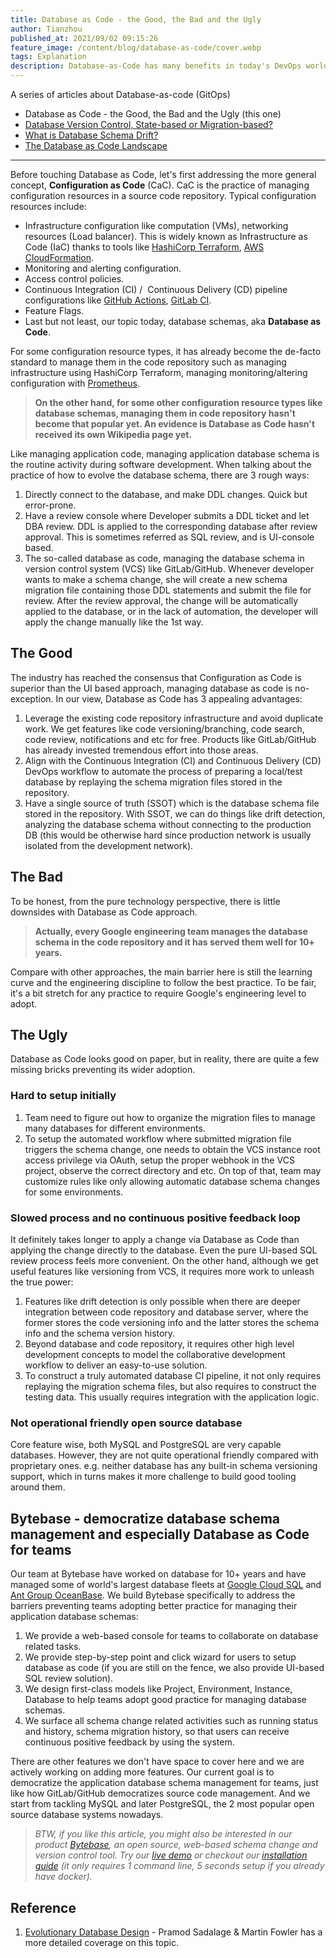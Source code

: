 ```yaml
---
title: Database as Code - the Good, the Bad and the Ugly
author: Tianzhou
published_at: 2021/09/02 09:15:26
feature_image: /content/blog/database-as-code/cover.webp
tags: Explanation
description: Database-as-Code has many benefits in today's DevOps world. However, there exists several missing bricks preventing its wider adoption. We touch many points around Database-as-Code and also explain why Bytebase could help the transition.
---
```


A series of articles about Database-as-code (GitOps)

- Database as Code - the Good, the Bad and the Ugly (this one)
- [Database Version Control, State-based or Migration-based?](/blog/database-version-control-state-based-vs-migration-based)
- [What is Database Schema Drift?](/blog/what-is-database-schema-drift)
- [The Database as Code Landscape](/blog/database-as-code-landscape)

---

Before touching Database as Code, let's first addressing the more general concept, **Configuration as Code** (CaC). CaC is the practice of managing configuration resources in a source code repository. Typical configuration resources include:

- Infrastructure configuration like computation (VMs), networking resources (Load balancer). This is widely known as Infrastructure as Code (IaC) thanks to tools like [HashiCorp Terraform](https://www.terraform.io/), [AWS CloudFormation](https://aws.amazon.com/cloudformation/).
- Monitoring and alerting configuration.
- Access control policies.
- Continuous Integration (CI) /  Continuous Delivery (CD) pipeline configurations like [GitHub Actions](https://github.com/features/actions), [GitLab CI](https://docs.gitlab.com/ee/ci/).
- Feature Flags.
- Last but not least, our topic today, database schemas, aka **Database as Code**.

For some configuration resource types, it has already become the de-facto standard to manage them in the code repository such as managing infrastructure using HashiCorp Terraform, managing monitoring/altering configuration with [Prometheus](https://prometheus.io/).

> **On the other hand, for some other configuration resource types like database schemas, managing them in code repository hasn't become that popular yet. An evidence is Database as Code hasn't received its own Wikipedia page yet.**

Like managing application code, managing application database schema is the routine activity during software development. When talking about the practice of how to evolve the database schema, there are 3 rough ways:

1. Directly connect to the database, and make DDL changes. Quick but error-prone.
2. Have a review console where Developer submits a DDL ticket and let DBA review. DDL is applied to the corresponding database after review approval. This is sometimes referred as SQL review, and is UI-console based.
3. The so-called database as code, managing the database schema in version control system (VCS) like GitLab/GitHub. Whenever developer wants to make a schema change, she will create a new schema migration file containing those DDL statements and submit the file for review. After the review approval, the change will be automatically applied to the database, or in the lack of automation, the developer will apply the change manually like the 1st way.

## The Good

The industry has reached the consensus that Configuration as Code is superior than the UI based approach, managing database as code is no-exception. In our view, Database as Code has 3 appealing advantages:

1. Leverage the existing code repository infrastructure and avoid duplicate work. We get features like code versioning/branching, code search, code review, notifications and etc for free. Products like GitLab/GitHub has already invested tremendous effort into those areas.
2. Align with the Continuous Integration (CI) and Continuous Delivery (CD) DevOps workflow to automate the process of preparing a local/test database by replaying the schema migration files stored in the repository.
3. Have a single source of truth (SSOT) which is the database schema file stored in the repository. With SSOT, we can do things like drift detection, analyzing the database schema without connecting to the production DB (this would be otherwise hard since production network is usually isolated from the development network).

## The Bad

To be honest, from the pure technology perspective, there is little downsides with Database as Code approach.

> **Actually, every Google engineering team manages the database schema in the code repository and it has served them well for 10+ years.**

Compare with other approaches, the main barrier here is still the learning curve and the engineering discipline to follow the best practice. To be fair, it's a bit stretch for any practice to require Google's engineering level to adopt.

## The Ugly

Database as Code looks good on paper, but in reality, there are quite a few missing bricks preventing its wider adoption.

### Hard to setup initially

1. Team need to figure out how to organize the migration files to manage many databases for different environments.
2. To setup the automated workflow where submitted migration file triggers the schema change, one needs to obtain the VCS instance root access privilege via OAuth, setup the proper webhook in the VCS project, observe the correct directory and etc. On top of that, team may customize rules like only allowing automatic database schema changes for some environments.

### Slowed process and no continuous positive feedback loop

It definitely takes longer to apply a change via Database as Code than applying the change directly to the database. Even the pure UI-based SQL review process feels more convenient. On the other hand, although we get useful features like versioning from VCS, it requires more work to unleash the true power:

1. Features like drift detection is only possible when there are deeper integration between code repository and database server, where the former stores the code versioning info and the latter stores the schema info and the schema version history.
2. Beyond database and code repository, it requires other high level development concepts to model the collaborative development workflow to deliver an easy-to-use solution.
3. To construct a truly automated database CI pipeline, it not only requires replaying the migration schema files, but also requires to construct the testing data. This usually requires integration with the application logic.

### Not operational friendly open source database

Core feature wise, both MySQL and PostgreSQL are very capable databases. However, they are not quite operational friendly compared with proprietary ones. e.g. neither database has any built-in schema versioning support, which in turns makes it more challenge to build good tooling around them.

## Bytebase - democratize database schema management and especially Database as Code for teams

Our team at Bytebase have worked on database for 10+ years and have managed some of world's largest database fleets at [Google Cloud SQL](https://cloud.google.com/sql) and [Ant Group OceanBase](https://www.oceanbase.com/en). We build Bytebase specifically to address the barriers preventing teams adopting better practice for managing their application database schemas:

1. We provide a web-based console for teams to collaborate on database related tasks.
2. We provide step-by-step point and click wizard for users to setup database as code (if you are still on the fence, we also provide UI-based SQL review solution).
3. We design first-class models like Project, Environment, Instance, Database to help teams adopt good practice for managing database schemas.
4. We surface all schema change related activities such as running status and history, schema migration history, so that users can receive continuous positive feedback by using the system.

There are other features we don't have space to cover here and we are actively working on adding more features. Our current goal is to democratize the application database schema management for teams, just like how GitLab/GitHub democratizes source code management. And we start from tackling MySQL and later PostgreSQL, the 2 most popular open source database systems nowadays.

> _BTW, if you like this article, you might also be interested in our product [Bytebase](https://bytebase.com), an open source, web-based schema change and version control tool. Try our [live demo](https://demo.bytebase.com) or checkout our [installation guide](https://github.com/bytebase/bytebase#installation) (it only requires 1 command line, 5 seconds setup if you already have docker)._

## Reference

1. [Evolutionary Database Design](https://martinfowler.com/articles/evodb.html) - Pramod Sadalage & Martin Fowler has a more detailed coverage on this topic.
